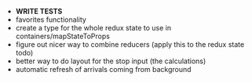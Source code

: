 * **WRITE TESTS**
* favorites functionality
* create a type for the whole redux state to use in containers/mapStateToProps
* figure out nicer way to combine reducers (apply this to the redux state todo)
* better way to do layout for the stop input (the calculations)
* automatic refresh of arrivals coming from background
